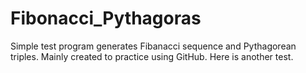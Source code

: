 # Fibonacci_Pythagoras
Simple test program generates Fibanacci sequence and Pythagorean triples.
Mainly created to practice using GitHub.
Here is another test.
